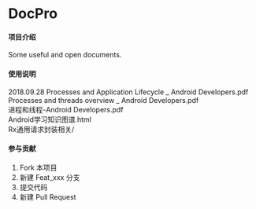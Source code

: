 # DocPro

#### 项目介绍
Some useful and open documents.

#### 使用说明

2018.09.28
  Processes and Application Lifecycle  _  Android Developers.pdf<br>
  Processes and threads overview  _  Android Developers.pdf<br>
  进程和线程-Android Developers.pdf<br>
  Android学习知识图谱.html <br>
  Rx通用请求封装相关/<br>

#### 参与贡献

1. Fork 本项目
2. 新建 Feat_xxx 分支
3. 提交代码
4. 新建 Pull Request
